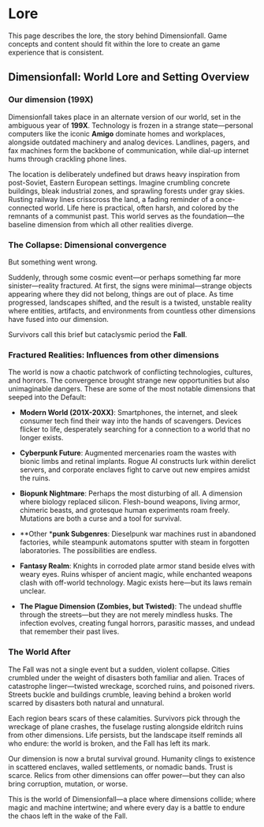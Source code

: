 # Lore
This page describes the lore, the story behind Dimensionfall. Game concepts and content should fit within the lore to create an game experience that is consistent.

## Dimensionfall: World Lore and Setting Overview

### Our dimension (199X)

Dimensionfall takes place in an alternate version of our world, set in the ambiguous year of **199X**. Technology is frozen in a strange state—personal computers like the iconic **Amigo** dominate homes and workplaces, alongside outdated machinery and analog devices. Landlines, pagers, and fax machines form the backbone of communication, while dial-up internet hums through crackling phone lines.

The location is deliberately undefined but draws heavy inspiration from post-Soviet, Eastern European settings. Imagine crumbling concrete buildings, bleak industrial zones, and sprawling forests under gray skies. Rusting railway lines crisscross the land, a fading reminder of a once-connected world. Life here is practical, often harsh, and colored by the remnants of a communist past. This world serves as the foundation—the baseline dimension from which all other realities diverge.

### The Collapse: Dimensional convergence

But something went wrong.

Suddenly, through some cosmic event—or perhaps something far more sinister—reality fractured. At first, the signs were minimal—strange objects appearing where they did not belong, things are out of place. As time progressed, landscapes shifted, and the result is a twisted, unstable reality where entities, artifacts, and environments from countless other dimensions have fused into our dimension.

Survivors call this brief but cataclysmic period the **Fall**.

### Fractured Realities: Influences from other dimensions

The world is now a chaotic patchwork of conflicting technologies, cultures, and horrors. The convergence brought strange new opportunities but also unimaginable dangers. These are some of the most notable dimensions that seeped into the Default:

- **Modern World (201X-20XX)**: Smartphones, the internet, and sleek consumer tech find their way into the hands of scavengers. Devices flicker to life, desperately searching for a connection to a world that no longer exists.

- **Cyberpunk Future**: Augmented mercenaries roam the wastes with bionic limbs and retinal implants. Rogue AI constructs lurk within derelict servers, and corporate enclaves fight to carve out new empires amidst the ruins.

- **Biopunk Nightmare**: Perhaps the most disturbing of all. A dimension where biology replaced silicon. Flesh-bound weapons, living armor, chimeric beasts, and grotesque human experiments roam freely. Mutations are both a curse and a tool for survival.

- \*\*Other \***punk Subgenres**: Dieselpunk war machines rust in abandoned factories, while steampunk automatons sputter with steam in forgotten laboratories. The possibilities are endless.

- **Fantasy Realm**: Knights in corroded plate armor stand beside elves with weary eyes. Ruins whisper of ancient magic, while enchanted weapons clash with off-world technology. Magic exists here—but its laws remain unclear.

- **The Plague Dimension (Zombies, but Twisted)**: The undead shuffle through the streets—but they are not merely mindless husks. The infection evolves, creating fungal horrors, parasitic masses, and undead that remember their past lives.

### The World After

The Fall was not a single event but a sudden, violent collapse. Cities crumbled under the weight of disasters both familiar and alien. Traces of catastrophe linger—twisted wreckage, scorched ruins, and poisoned rivers. Streets buckle and buildings crumble, leaving behind a broken world scarred by disasters both natural and unnatural.

Each region bears scars of these calamities. Survivors pick through the wreckage of plane crashes, the fuselage rusting alongside eldritch ruins from other dimensions. Life persists, but the landscape itself reminds all who endure: the world is broken, and the Fall has left its mark.

Our dimension is now a brutal survival ground. Humanity clings to existence in scattered enclaves, walled settlements, or nomadic bands. Trust is scarce. Relics from other dimensions can offer power—but they can also bring corruption, mutation, or worse.

This is the world of Dimensionfall—a place where dimensions collide; where magic and machine intertwine; and where every day is a battle to endure the chaos left in the wake of the Fall.

